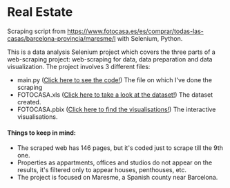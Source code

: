 # Real Estate
Scraping script from https://www.fotocasa.es/es/comprar/todas-las-casas/barcelona-provincia/maresme/l with Selenium, Python.

This is a data analysis Selenium project which covers the three parts of a web-scraping project: web-scraping for data, data preparation and data visualization.
The project involves 3 different files: 
 - main.py ([Click here to see the code!](main.py)) The file on which I've done the scraping
 - FOTOCASA.xls ([Click here to take a look at the dataset!](FOTOCASA.xlsx)) The dataset created.
 - FOTOCASA.pbix ([Click here to find the visualisations!](FOTOCASA1.pbix)) The interactive visualisations.

#### Things to keep in mind:
 - The scraped web has 146 pages, but it's coded just to scrape till the 9th one.
 - Properties as appartments, offices and studios do not appear on the results, it's filtered only to appear houses, penthouses, etc.
 - The project is focused on Maresme, a Spanish county near Barcelona.
